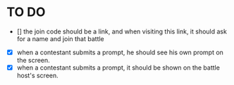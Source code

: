 # TO DO

- [] the join code should be a link, and when visiting this link, it should ask for a name and join that battle
- [x] when a contestant submits a prompt, he should see his own prompt on the screen.
- [x] when a contestant submits a prompt, it should be shown on the battle host's screen.
